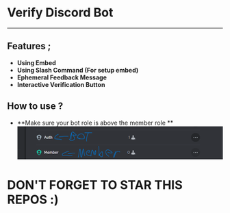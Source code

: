 # Verify Discord Bot
---
## Features ; </br>
- **Using Embed**
- **Using Slash Command (For setup embed)**
- **Ephemeral Feedback Message**
- **Interactive Verification Button**</br>

## How to use ? </br>
- **Make sure your bot role is above the member role **
![image img](/image.png)

# DON'T FORGET TO STAR THIS REPOS :)
